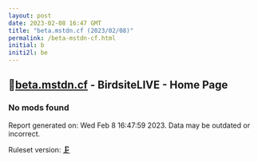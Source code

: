 ```yaml
---
layout: post
date: 2023-02-08 16:47 GMT
title: "beta.mstdn.cf (2023/02/08)"
permalink: /beta-mstdn-cf.html
initial: b
initi2l: be
---
```


## 🐘[beta.mstdn.cf](https://beta.mstdn.cf) - BirdsiteLIVE - Home Page

### No mods found

Report generated on: Wed Feb  8 16:47:59 2023. Data may be outdated or incorrect.

Ruleset version: [🗜](/version-clamp)
